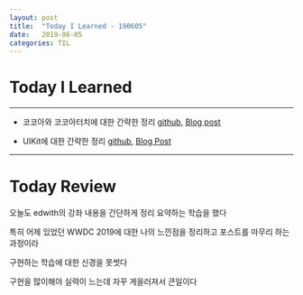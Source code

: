 ```yaml
---
layout: post
title:  "Today I Learned - 190605"
date:   2019-06-05
categories: TIL
---
```


# Today I Learned

---

- 코코아와 코코아터치에 대한 간략한 정리 [github](https://github.com/VincentGeranium/VincentGeranium.github.io/blob/master/_posts/2019-06-04-CocoaTouch.markdown), [Blog post](https://vincentgeranium.github.io/swift,/ios/2019/06/04/CocoaTouch.html)

- UIKit에 대한 간략한 정리 [github](https://github.com/VincentGeranium/VincentGeranium.github.io/blob/master/_posts/2019-06-04-UIKit.markdown), [Blog Post](https://vincentgeranium.github.io/swift,/ios/2019/06/04/UIKit.html)

---

# Today Review

오늘도 edwith의 강좌 내용을 간단하게 정리 요약하는 학습을 했다

특히 어제 있었던 WWDC 2019에 대한 나의 느낀점을 정리하고 포스트를 마무리 하는 과정이라

구현하는 학습에 대한 신경을 못썻다

구현을 많이해야 실력이 느는데 자꾸 게을러져서 큰일이다
